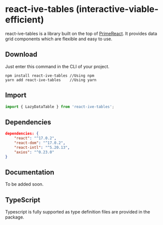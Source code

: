 # react-ive-tables (interactive-viable-efficient)

react-ive-tables is a library built on the top of [PrimeReact](#https://www.npmjs.com/package/primereact). It provides data grid components which are flexible and easy to use.



## Download

Just enter this command in the CLI of your project.

```
npm install react-ive-tables //Using npm
yarn add react-ive-tables	 //Using yarn
```

## Import

```js
import { LazyDataTable } from 'react-ive-tables';
```

## Dependencies

```json
dependencies: {
    "react": "^17.0.2",
    "react-dom": "^17.0.2",
    "react-intl": "^5.20.13",
    "axios": "^0.23.0"
}
```

## Documentation

To be added soon.



## TypeScript

Typescript is fully supported as type definition files are provided in the package.